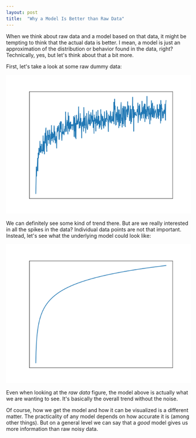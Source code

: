 ```yaml
---
layout: post
title:  "Why a Model Is Better than Raw Data"
---
```


When we think about raw data and a model based on that data, it might be
tempting to think that the actual data is better. I mean, a model is just an
approximation of the distribution or behavior found in the data, right?
Technically, yes, but let's think about that a bit more.

First, let's take a look at some raw dummy data:

![Raw data][fig_data]

We can definitely see some kind of trend there. But are we really interested in
all the spikes in the data? Individual data points are not that important.
Instead, let's see what the underlying model could look like:

![Model][fig_model]

Even when looking at the *raw data* figure, the model above is actually what
we are wanting to see. It's basically the overall trend without the noise.

Of course, how we get the model and how it can be visualized is a different
matter. The practicality of any model depends on how accurate it is (among
other things). But on a general level we can say that a *good* model gives us
more information than raw noisy data.

[fig_data]: /assets/data_vs_model/noise.png
[fig_model]: /assets/data_vs_model/clean.png
